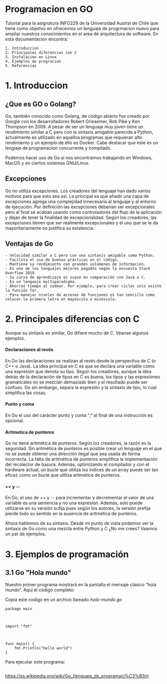 # Programacion en GO
Tutorial para la asignatura INFO229 de la Universidad Austral de Chile que tiene como objetivo en ofrecernos un lenguaje de progrmacion nuevo para ampliar nuestros 
conocimientos en el area de arquitectura de software. En esta documentacion encontrá:
    
    1. Introduccion
    2. Principales diferencias con C
    3. Instalacion en Linux
    4. Ejemplos de progracion
    5. Referencias

# 1. Introduccion
## ¿Que es GO o Golang?
   Go, también conocido como Golang, de código abierto fue creado por Google con los desarrolladores Robert Griesemer, Rob Pike y Ken Thompson en 2009. A pesar de ser un lenguaje muy joven tiene un rendimiento similar a C pero con la sintaxis amigable parecida a Python, actualmente es utilizado en aquellos programas que requieran alto rendimiento y un ejemplo de ello es Docker. Cabe destacar que este es un lengiaje de programacion concurrente y compilado.

Podemos hacer uso de Go si nos encontramos trabajando en Windows, MacOS y en ciertos sistemas GNU/Linux.

## Excepciones
   Go no utiliza excepciones. Los creadores del lenguaje han dado varios motivos para que esto sea así. La principal es que añadir una capa de excepciones agrega una complejidad innecesaria al lenguaje y al entorno de ejecución. Por definición las excepciones deberían ser excepcionales pero al final se acaban usando como controladores del flujo de la aplicación y dejan de tener la finalidad de excepcionalidad. Según los creadores, las excepciones tienen que ser realmente excepcionales y el uso que se le da mayoritariamente no justifica su existencia. 
   
## Ventajas de Go

    - Velocidad similar a C pero con una sintaxis amigable como Python.
    - Facilita el uso de buenas prácticas en el código.
    - Mantiene su rendimiento con grandes volúmenes de información.
    - Es uno de los lenguajes mejores pagados según la encuesta Stack Overflow 2019
    - Su curva de aprendizaje es suave en comparación con Java o C.
    - Es un lenguaje multiparadigma.
    - Ahorras tiempo al codear. Por ejemplo, para crear ciclos solo existe la función for.
    - Para manejar niveles de accesos de funciones es tan sencillo como colocar la primera letra en mayúscula o minúscula.


# 2. Principales diferencias con C  
Aunque su sintaxis es similar, Go difiere mucho de C. Véanse algunos ejemplos.

#### Declaraciones al revés
   En Go las declaraciones se realizan al revés desde la perspectiva de C (o C++ o Java). La idea principal en C es que se declara una variable como una expresión que denota su tipo. Según los creadores, aunque la idea detrás de la declaración de tipos en C es buena, los tipos y las expresiones gramaticales no se mezclan demasiado bien y el resultado puede ser confuso. Go sin embargo, separa la expresión y la sintaxis de tipo, lo cual simplifica las cosas. 

#### Punto y coma
En Go el uso del carácter punto y coma “;“ al final de una instrucción es opcional. 

#### Aritmetica de punteros
   Go no tiene aritmética de punteros. Según los creadores, la razón es la seguridad. Sin aritmética de punteros es posible crear un lenguaje en el que no se puede obtener una dirección ilegal que sea usada de forma incorrecta. La falta de aritmética de punteros simplifica la implementación del recolector de basura. Además, optimizando el compilador y con el hardware actual, un bucle que utiliza los índices de un array puede ser tan eficaz como un bucle que utiliza aritmética de punteros. 
   
#### ++ y --
   En Go, el uso de ++ y -- para incrementar y decrementar el valor de una variable es una sentencia y no una expresión. Además, solo puede utilizarse en su versión sufija pues según los autores, la versión prefija pierde todo su sentido en la ausencia de aritmética de punteros. 
   
Ahora hablemos de su sintaxis. Desde mi punto de vista podemos ver la sintaxis de Go como una mezcla entre Python y C ¿No me crees? Veamos un par de ejemplos.

# 3. Ejemplos de programación
## 3.1 Go "Hola mundo"
Nuestro primer programa mostrará en la pantalla el mensaje clásico “hola mundo”. Aquí el código completo:

Copia este codigo en un archivo llamado *hola-mundo.go*
```
package main

	

import "fmt"

	

func main() {
    fmt.Println("hello world")
}

```
Para ejecutar este programa:
```

```





https://es.wikipedia.org/wiki/Go_(lenguaje_de_programaci%C3%B3n)
